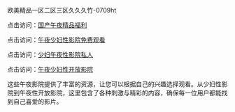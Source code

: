 欧美精品一区二区三区久久久竹-0709ht

点击访问：<a href="https://heiliaoxwd5i8.pages.dev">国产午夜精品福利</a>

点击访问：<a href="https://heiliaowt0d7p.pages.dev">午夜少妇性影院免费观看</a>

点击访问：<a href="https://heiliaoga6s9v.pages.dev">少妇午夜性影院私人</a>

点击访问：<a href="https://heiliaoow5kzm.pages.dev">午夜少妇性开放影院</a>

这些午夜影院提供了丰富的资源，让您可以根据自己的兴趣选择观看。从少妇性影院到午夜性开放影院，这里包含了各种刺激与精彩的内容，确保每一位用户都能找到自己喜爱的影片。

<span style="display:none;">[Canonical link](https://github.com/hay20250709/hay10 ）</span>
